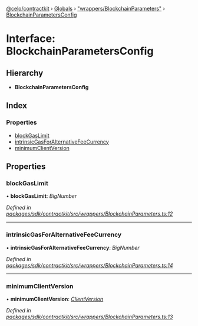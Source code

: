 [@celo/contractkit](../README.md) › [Globals](../globals.md) › ["wrappers/BlockchainParameters"](../modules/_wrappers_blockchainparameters_.md) › [BlockchainParametersConfig](_wrappers_blockchainparameters_.blockchainparametersconfig.md)

# Interface: BlockchainParametersConfig

## Hierarchy

* **BlockchainParametersConfig**

## Index

### Properties

* [blockGasLimit](_wrappers_blockchainparameters_.blockchainparametersconfig.md#blockgaslimit)
* [intrinsicGasForAlternativeFeeCurrency](_wrappers_blockchainparameters_.blockchainparametersconfig.md#intrinsicgasforalternativefeecurrency)
* [minimumClientVersion](_wrappers_blockchainparameters_.blockchainparametersconfig.md#minimumclientversion)

## Properties

###  blockGasLimit

• **blockGasLimit**: *BigNumber*

*Defined in [packages/sdk/contractkit/src/wrappers/BlockchainParameters.ts:12](https://github.com/celo-org/celo-monorepo/blob/contractkit-v1.2.2/packages/sdk/contractkit/src/wrappers/BlockchainParameters.ts#L12)*

___

###  intrinsicGasForAlternativeFeeCurrency

• **intrinsicGasForAlternativeFeeCurrency**: *BigNumber*

*Defined in [packages/sdk/contractkit/src/wrappers/BlockchainParameters.ts:14](https://github.com/celo-org/celo-monorepo/blob/contractkit-v1.2.2/packages/sdk/contractkit/src/wrappers/BlockchainParameters.ts#L14)*

___

###  minimumClientVersion

• **minimumClientVersion**: *[ClientVersion](_wrappers_blockchainparameters_.clientversion.md)*

*Defined in [packages/sdk/contractkit/src/wrappers/BlockchainParameters.ts:13](https://github.com/celo-org/celo-monorepo/blob/contractkit-v1.2.2/packages/sdk/contractkit/src/wrappers/BlockchainParameters.ts#L13)*
